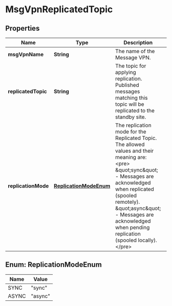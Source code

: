 
# MsgVpnReplicatedTopic

## Properties
Name | Type | Description | Notes
------------ | ------------- | ------------- | -------------
**msgVpnName** | **String** | The name of the Message VPN. |  [optional]
**replicatedTopic** | **String** | The topic for applying replication. Published messages matching this topic will be replicated to the standby site. |  [optional]
**replicationMode** | [**ReplicationModeEnum**](#ReplicationModeEnum) | The replication mode for the Replicated Topic. The allowed values and their meaning are:  &lt;pre&gt; \&quot;sync\&quot; - Messages are acknowledged when replicated (spooled remotely). \&quot;async\&quot; - Messages are acknowledged when pending replication (spooled locally). &lt;/pre&gt;  |  [optional]


<a name="ReplicationModeEnum"></a>
## Enum: ReplicationModeEnum
Name | Value
---- | -----
SYNC | &quot;sync&quot;
ASYNC | &quot;async&quot;



